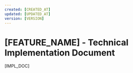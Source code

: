 ```yaml
---
created: [CREATED_AT]
updated: [UPDATED_AT]
version: [VERSION]
---
```


# [FEATURE_NAME] - Technical Implementation Document

[IMPL_DOC]
